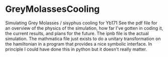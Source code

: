 # GreyMolassesCooling
Simulating Grey Molasses / sisyphus cooling for Yb171
See the pdf file for an overview of the physics of the simulation, how far I've gotten in coding it, the current results, and plans for the future.
The ipnb file is the actual simulation. 
The mathmatica file just exists to do a unitary transformation on the hamiltonian in a program that provides a nice symbolic interface. In principle I could have done this in python but it doesn't really matter.
